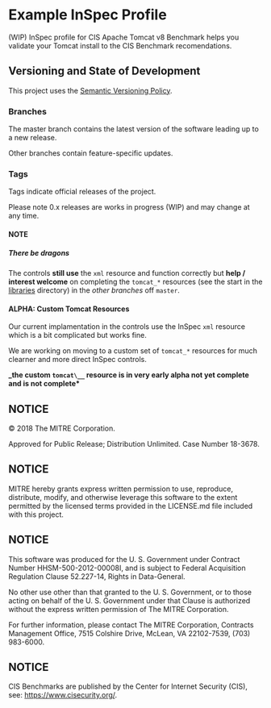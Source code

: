 # Example InSpec Profile

(WIP) InSpec profile for CIS Apache Tomcat v8 Benchmark helps you validate your Tomcat install to the CIS Benchmark recomendations.

## Versioning and State of Development

This project uses the [Semantic Versioning Policy](https://semver.org/).

### Branches

The master branch contains the latest version of the software leading up to a new release.

Other branches contain feature-specific updates.

### Tags

Tags indicate official releases of the project.

Please note 0.x releases are works in progress (WIP) and may change at any time.

#### NOTE

##### There be dragons

The controls **still use** the `xml` resource and function correctly but **help / interest welcome** on completing the `tomcat_*` resources (see the start in the [libraries](./libraries/) directory) in the _other branches_ off `master`.

#### ALPHA: Custom Tomcat Resources

Our current implamentation in the controls use the InSpec `xml` resource which is a bit complicated but works fine.

We are working on moving to a custom set of `tomcat_*` resources for much clearner and more direct InSpec controls.

**_the custom `tomcat\__` resource is in very early alpha not yet complete and is not complete\***

## NOTICE

© 2018 The MITRE Corporation.

Approved for Public Release; Distribution Unlimited. Case Number 18-3678.

## NOTICE

MITRE hereby grants express written permission to use, reproduce, distribute, modify, and otherwise leverage this software to the extent permitted by the licensed terms provided in the LICENSE.md file included with this project.

## NOTICE

This software was produced for the U. S. Government under Contract Number HHSM-500-2012-00008I, and is subject to Federal Acquisition Regulation Clause 52.227-14, Rights in Data-General.

No other use other than that granted to the U. S. Government, or to those acting on behalf of the U. S. Government under that Clause is authorized without the express written permission of The MITRE Corporation.

For further information, please contact The MITRE Corporation, Contracts Management Office, 7515 Colshire Drive, McLean, VA 22102-7539, (703) 983-6000.

## NOTICE

CIS Benchmarks are published by the Center for Internet Security (CIS), see: https://www.cisecurity.org/.
